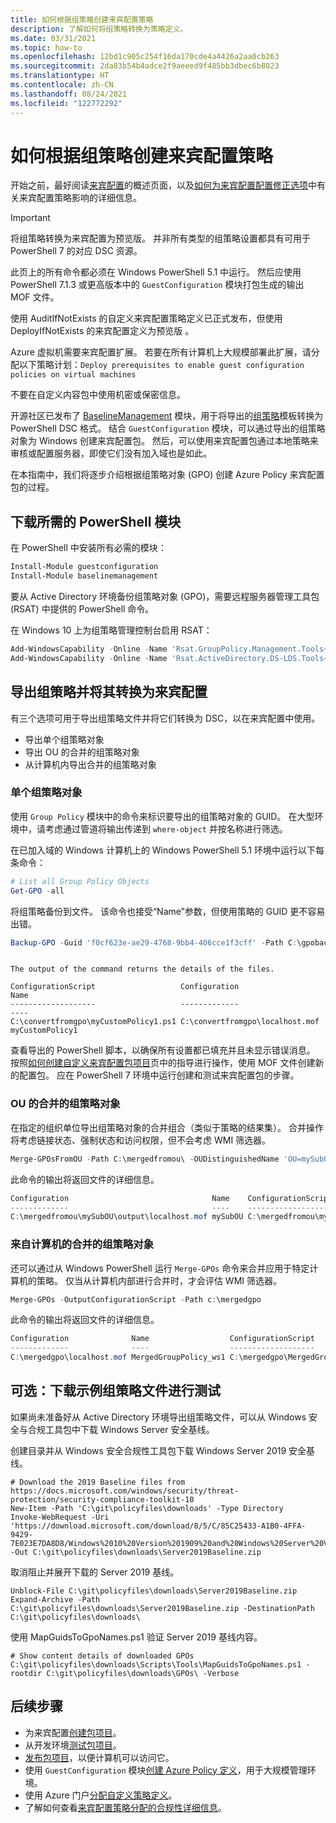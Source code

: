 ```yaml
---
title: 如何根据组策略创建来宾配置策略
description: 了解如何将组策略转换为策略定义。
ms.date: 03/31/2021
ms.topic: how-to
ms.openlocfilehash: 12bd1c905c254f16da170cde4a4426a2aa0cb263
ms.sourcegitcommit: 2da83b54b4adce2f9aeeed9f485bb3dbec6b8023
ms.translationtype: HT
ms.contentlocale: zh-CN
ms.lasthandoff: 08/24/2021
ms.locfileid: "122772292"
---
```

# <a name="how-to-create-a-guest-configuration-policy-from-group-policy"></a>如何根据组策略创建来宾配置策略

开始之前，最好阅读[来宾配置](../concepts/guest-configuration.md)的概述页面，以及[如何为来宾配置配置修正选项](../concepts/guest-configuration-policy-effects.md)中有关来宾配置策略影响的详细信息。

> [!IMPORTANT]
> 将组策略转换为来宾配置为预览版。 并非所有类型的组策略设置都具有可用于 PowerShell 7 的对应 DSC 资源。
>
> 此页上的所有命令都必须在 Windows PowerShell 5.1 中运行。
> 然后应使用 PowerShell 7.1.3 或更高版本中的 `GuestConfiguration` 模块打包生成的输出 MOF 文件。
> 
> 使用 AuditIfNotExists 的自定义来宾配置策略定义已正式发布，但使用 DeployIfNotExists 的来宾配置定义为预览版  。
> 
> Azure 虚拟机需要来宾配置扩展。 若要在所有计算机上大规模部署此扩展，请分配以下策略计划：`Deploy prerequisites to enable guest configuration policies on
> virtual machines`
>
> 不要在自定义内容包中使用机密或保密信息。

开源社区已发布了 [BaselineManagement](https://github.com/microsoft/BaselineManagement) 模块，用于将导出的[组策略](/support/windows-server/group-policy/group-policy-overview)模板转换为 PowerShell DSC 格式。 结合 `GuestConfiguration` 模块，可以通过导出的组策略对象为 Windows 创建来宾配置包。 然后，可以使用来宾配置包通过本地策略来审核或配置服务器，即使它们没有加入域也是如此。

在本指南中，我们将逐步介绍根据组策略对象 (GPO) 创建 Azure Policy 来宾配置包的过程。

## <a name="download-required-powershell-modules"></a>下载所需的 PowerShell 模块

在 PowerShell 中安装所有必需的模块：

```powershell
Install-Module guestconfiguration
Install-Module baselinemanagement
```

要从 Active Directory 环境备份组策略对象 (GPO)，需要远程服务器管理工​​具包 (RSAT) 中提供的 PowerShell 命令。

在 Windows 10 上为组策略管理控制台启用 RSAT：

```powerShell
Add-WindowsCapability -Online -Name 'Rsat.GroupPolicy.Management.Tools~~~~0.0.1.0'
Add-WindowsCapability -Online -Name 'Rsat.ActiveDirectory.DS-LDS.Tools~~~~0.0.1.0'
```

## <a name="export-and-convert-group-policy-to-guest-configuration"></a>导出组策略并将其转换为来宾配置

有三个选项可用于导出组策略文件并将它们转换为 DSC，以在来宾配置中使用。

- 导出单个组策略对象
- 导出 OU 的合并的组策略对象
- 从计算机内导出合并的组策略对象

### <a name="single-group-policy-object"></a>单个组策略对象

使用 `Group Policy` 模块中的命令来标识要导出的组策略对象的 GUID。 在大型环境中，请考虑通过管道将输出传递到 `where-object` 并按名称进行筛选。

在已加入域的 Windows 计算机上的 Windows PowerShell 5.1 环境中运行以下每条命令： 

```powershell
# List all Group Policy Objects
Get-GPO -all
```

将组策略备份到文件。 该命令也接受“Name”参数，但使用策略的 GUID 更不容易出错。

```powershell
Backup-GPO -Guid 'f0cf623e-ae29-4768-9bb4-406cce1f3cff' -Path C:\gpobackup\
```

```

The output of the command returns the details of the files.

ConfigurationScript                   Configuration                   Name
-------------------                   -------------                   ----
C:\convertfromgpo\myCustomPolicy1.ps1 C:\convertfromgpo\localhost.mof myCustomPolicy1
```

查看导出的 PowerShell 脚本，以确保所有设置都已填充并且未显示错误消息。 按照[如何创建自定义来宾配置包项目](./guest-configuration-create.md)页中的指导进行操作，使用 MOF 文件创建新的配置包。
应在 PowerShell 7 环境中运行创建和测试来宾配置包的步骤。

### <a name="merged-group-policy-objects-for-an-ou"></a>OU 的合并的组策略对象

在指定的组织单位导出组策略对象的合并组合（类似于策略的结果集）。 合并操作将考虑链接状态、强制状态和访问权限，但不会考虑 WMI 筛选器。

```powershell
Merge-GPOsFromOU -Path C:\mergedfromou\ -OUDistinguishedName 'OU=mySubOU,OU=myOU,DC=mydomain,DC=local' -OutputConfigurationScript
```

此命令的输出将返回文件的详细信息。

```powershell
Configuration                                Name    ConfigurationScript
-------------                                ----    -------------------
C:\mergedfromou\mySubOU\output\localhost.mof mySubOU C:\mergedfromou\mySubOU\output\mySubOU.ps1
```

### <a name="merged-group-policy-objects-from-within-a-machine"></a>来自计算机的合并的组策略对象

还可以通过从 Windows PowerShell 运行 `Merge-GPOs` 命令来合并应用于特定计算机的策略。 仅当从计算机内部进行合并时，才会评估 WMI 筛选器。

```powershell
Merge-GPOs -OutputConfigurationScript -Path c:\mergedgpo
```

此命令的输出将返回文件的详细信息。

```powershell
Configuration              Name                  ConfigurationScript                    PolicyDetails
-------------              ----                  -------------------                    -------------
C:\mergedgpo\localhost.mof MergedGroupPolicy_ws1 C:\mergedgpo\MergedGroupPolicy_ws1.ps1 {@{Name=myEnforcedPolicy; Ap...
```

## <a name="optional-download-sample-group-policy-files-for-testing"></a>可选：下载示例组策略文件进行测试

如果尚未准备好从 Active Directory 环境导出组策略文件，可以从 Windows 安全与合规工具包中下载 Windows Server 安全基线。

创建目录并从 Windows 安全合规性工具包下载 Windows Server 2019 安全基线。

```azurepowershell-interactive
# Download the 2019 Baseline files from https://docs.microsoft.com/windows/security/threat-protection/security-compliance-toolkit-10
New-Item -Path 'C:\git\policyfiles\downloads' -Type Directory
Invoke-WebRequest -Uri 'https://download.microsoft.com/download/8/5/C/85C25433-A1B0-4FFA-9429-7E023E7DA8D8/Windows%2010%20Version%201909%20and%20Windows%20Server%20Version%201909%20Security%20Baseline.zip' -Out C:\git\policyfiles\downloads\Server2019Baseline.zip
```

取消阻止并展开下载的 Server 2019 基线。

```azurepowershell-interactive
Unblock-File C:\git\policyfiles\downloads\Server2019Baseline.zip
Expand-Archive -Path C:\git\policyfiles\downloads\Server2019Baseline.zip -DestinationPath C:\git\policyfiles\downloads\
```

使用 MapGuidsToGpoNames.ps1 验证 Server 2019 基线内容。

```azurepowershell-interactive
# Show content details of downloaded GPOs
C:\git\policyfiles\downloads\Scripts\Tools\MapGuidsToGpoNames.ps1 -rootdir C:\git\policyfiles\downloads\GPOs\ -Verbose
```

## <a name="next-steps"></a>后续步骤

- 为来宾配置[创建包项目](./guest-configuration-create.md)。
- 从开发环境[测试包项目](./guest-configuration-create-test.md)。
- [发布包项目](./guest-configuration-create-publish.md)，以便计算机可以访问它。
- 使用 `GuestConfiguration` 模块[创建 Azure Policy 定义](./guest-configuration-create-definition.md)，用于大规模管理环境。
- 使用 Azure 门户[分配自定义策略定义](../assign-policy-portal.md)。
- 了解如何查看[来宾配置策略分配的合规性详细信息](./determine-non-compliance.md#compliance-details-for-guest-configuration)。
